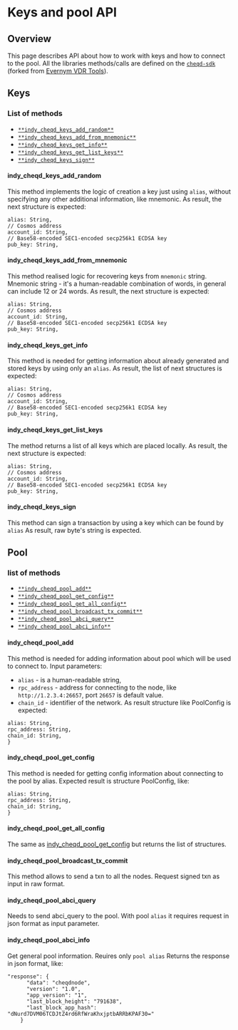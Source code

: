 # Keys and pool API

## Overview

This page describes API about how to work with keys and how to connect to the pool. 
All the libraries methods/calls are defined on the [`cheqd-sdk`](https://github.com/cheqd/cheqd-sdk) \(forked from [Evernym VDR Tools](https://gitlab.com/evernym/verity/vdr-tools)\).

## Keys
### List of methods
* [`**indy_cheqd_keys_add_random**`](#indy_cheqd_keys_add_random)
* [`**indy_cheqd_keys_add_from_mnemonic**`](#indy_cheqd_keys_add_from_mnemonic)
* [`**indy_cheqd_keys_get_info**`](#indy_cheqd_keys_get_info)
* [`**indy_cheqd_keys_get_list_keys**`](#indy_cheqd_keys_get_list_keys)
* [`**indy_cheqd_keys_sign**`](#indy_cheqd_keys_sign)

#### **indy_cheqd_keys_add_random**
This method implements the logic of creation a key just using `alias`, without specifying any other additional information, like mnemonic.
As result, the next structure is expected:
```
alias: String,
// Cosmos address
account_id: String,
// Base58-encoded SEC1-encoded secp256k1 ECDSA key
pub_key: String,
```

#### **indy_cheqd_keys_add_from_mnemonic**
This method realised logic for recovering keys from `mnemonic` string. Mnemonic string - it's a human-readable combination of words, in general can include 12 or 24 words.
As result, the next structure is expected:
```
alias: String,
// Cosmos address
account_id: String,
// Base58-encoded SEC1-encoded secp256k1 ECDSA key
pub_key: String,
```

#### **indy_cheqd_keys_get_info**
This method is needed for getting information about already generated and stored keys by using only an `alias`.
As result, the list of next structures is expected:
```
alias: String,
// Cosmos address
account_id: String,
// Base58-encoded SEC1-encoded secp256k1 ECDSA key
pub_key: String,
```

#### **indy_cheqd_keys_get_list_keys**
The method returns a list of all keys which are placed locally.
As result, the next structure is expected:
```
alias: String,
// Cosmos address
account_id: String,
// Base58-encoded SEC1-encoded secp256k1 ECDSA key
pub_key: String,
```

#### **indy_cheqd_keys_sign**
This method can sign a transaction by using a key which can be found by `alias`
As result, raw byte's string is expected.

## Pool

### list of methods
* [`**indy_cheqd_pool_add**`](#indy_cheqd_pool_add)
* [`**indy_cheqd_pool_get_config**`](#indy_cheqd_pool_get_config)
* [`**indy_cheqd_pool_get_all_config**`](#indy_cheqd_pool_get_all_config)
* [`**indy_cheqd_pool_broadcast_tx_commit**`](#indy_cheqd_pool_broadcast_tx_commit)
* [`**indy_cheqd_pool_abci_query**`](#indy_cheqd_pool_abci_query)
* [`**indy_cheqd_pool_abci_info**`](#indy_cheqd_pool_abci_info)

#### **indy_cheqd_pool_add**
This method is needed for adding information about pool which will be used to connect to.
Input parameters:
* `alias` - is a human-readable string,
* `rpc_address` - address for connecting to the node, like `http://1.2.3.4:26657`, port `26657` is default value.
* `chain_id` - identifier of the network.
As result structure like PoolConfig is expected:
```
alias: String,
rpc_address: String,
chain_id: String,
}
```
#### **indy_cheqd_pool_get_config**
This method is needed for getting config information about connecting to the pool by alias.
Expected result is structure PoolConfig, like:
```
alias: String,
rpc_address: String,
chain_id: String,
}
```
#### **indy_cheqd_pool_get_all_config**
The same as [indy_cheqd_pool_get_config](#indy_cheqd_pool_get_config) but returns the list of structures.
#### **indy_cheqd_pool_broadcast_tx_commit**
This method allows to send a txn to all the nodes.
Request signed txn as input in raw format.
#### **indy_cheqd_pool_abci_query**
Needs to send abci_query to the pool.
With pool `alias` it requires request in json format as input parameter.
#### **indy_cheqd_pool_abci_info**
Get general pool information. 
Reuires only `pool alias`
Returns the response in json format, like:
```
"response": {
      "data": "cheqdnode",
      "version": "1.0",
      "app_version": "1",
      "last_block_height": "791638",
      "last_block_app_hash": "dNurd7DVM06TCDJtZ4rd6RfWraKhxjptbARRbKPAF30="
    }
```
